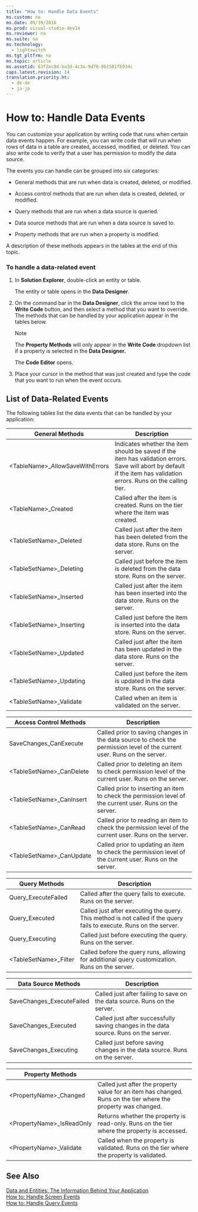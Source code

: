 ```yaml
---
title: "How to: Handle Data Events"
ms.custom: na
ms.date: 09/19/2016
ms.prod: visual-studio-dev14
ms.reviewer: na
ms.suite: na
ms.technology: 
  - lightswitch
ms.tgt_pltfrm: na
ms.topic: article
ms.assetid: 63f2ec8d-ba3d-4c3a-9d70-9b1581f6934c
caps.latest.revision: 14
translation.priority.ht: 
  - de-de
  - ja-jp
---
```

# How to: Handle Data Events
You can customize your application by writing code that runs when certain data events happen. For example, you can write code that will run when rows of data in a table are created, accessed, modified, or deleted. You can also write code to verify that a user has permission to modify the data source.  
  
 The events you can handle can be grouped into six categories:  
  
-   General methods that are run when data is created, deleted, or modified.  
  
-   Access control methods that are run when data is created, deleted, or modified.  
  
-   Query methods that are run when a data source is queried.  
  
-   Data source methods that are run when a data source is saved to.  
  
-   Property methods that are run when a property is modified.  
  
 A description of these methods appears in the tables at the end of this topic.  
  
### To handle a data-related event  
  
1.  In **Solution Explorer**, double-click an entity or table.  
  
     The entity or table opens in the **Data Designer**.  
  
2.  On the command bar in the **Data Designer**, click the arrow next to the **Write Code** button, and then select a method that you want to override. The methods that can be handled by your application appear in the tables below.  
  
    > [!NOTE]
    >  The **Property Methods** will only appear in the **Write Code** dropdown list if a property is selected in the **Data Designer.**  
  
     The **Code Editor** opens.  
  
3.  Place your cursor in the method that was just created and type the code that you want to run when the event occurs.  
  
## List of Data-Related Events  
 The following tables list the data events that can be handled by your application:  
  
|**General Methods**|Description|  
|-------------------------|-----------------|  
|<TableName\>_AllowSaveWithErrors|Indicates whether the item should be saved if the item has validation errors. Save will abort by default if the item has validation errors. Runs on the calling tier.|  
|<TableName\>_Created|Called after the item is created. Runs on the tier where the item was created.|  
|<TableSetName\>_Deleted|Called just after the item has been deleted from the data store. Runs on the server.|  
|<TableSetName\>_Deleting|Called just before the item is deleted from the data store. Runs on the server.|  
|<TableSetName\>_Inserted|Called just after the item has been inserted into the data store. Runs on the server.|  
|<TableSetName\>_Inserting|Called just before the item is inserted into the data store. Runs on the server.|  
|<TableSetName\>_Updated|Called just after the item has been updated in the data store. Runs on the server.|  
|<TableSetName\>_Updating|Called just before the item is updated in the data store. Runs on the server.|  
|<TableSetName\>_Validate|Called when an item is validated on the server.|  
  
|**Access Control Methods**|Description|  
|--------------------------------|-----------------|  
|SaveChanges_CanExecute|Called prior to saving changes in the data source to check the permission level of the current user.  Runs on the server.|  
|<TableSetName\>_CanDelete|Called prior to deleting an item to check permission level of the current user. Runs on the server.|  
|<TableSetName\>_CanInsert|Called prior to inserting an item to check the permission level of the current user. Runs on the server.|  
|<TableSetName\>_CanRead|Called prior to reading an item to check the permission level of the current user. Runs on the server.|  
|<TableSetName\>_CanUpdate|Called prior to updating an item to check the permission level of the current user. Runs on the server.|  
  
|**Query Methods**|Description|  
|-----------------------|-----------------|  
|Query_ExecuteFailed|Called after the query fails to execute. Runs on the server.|  
|Query_Executed|Called just after executing the query. This method is not called if the query fails to execute. Runs on the server.|  
|Query_Executing|Called just before executing the query. Runs on the server.|  
|<TableSetName\>_Filter|Called before the query runs, allowing for additional query customization. Runs on the server.|  
  
|**Data Source Methods**|Description|  
|-----------------------------|-----------------|  
|SaveChanges_ExecuteFailed|Called just after failing to save on the data source. Runs on the server.|  
|SaveChanges_Executed|Called just after successfully saving changes in the data source. Runs on the server.|  
|SaveChanges_Executing|Called just before saving changes in the data source. Runs on the server.|  
  
|**Property Methods**||  
|--------------------------|-|  
|<PropertyName\>_Changed|Called just after the property value for an item has changed. Runs on the tier where the property was changed.|  
|<PropertyName\>_IsReadOnly|Returns whether the property is read-only. Runs on the tier where the property is accessed.|  
|<PropertyName\>_Validate|Called when the property is validated. Runs on the tier where the property is validated.|  
  
## See Also  
 [Data and Entities: The Information Behind Your Application](../vs140/Data--The-Information-Behind-Your-Application.md)   
 [How to: Handle Screen Events](../vs140/How-to--Handle-Silverlight-Screen-Events.md)   
 [How to: Handle Query Events](../vs140/How-to--Handle-Query-Events.md)